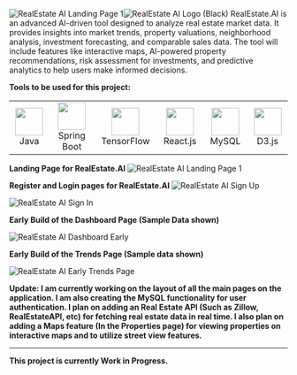 ![RealEstate AI Landing Page 1](https://github.com/user-attachments/assets/108d691b-24cc-4449-bd9d-740afe4d9b17)![RealEstate AI Logo (Black)](https://github.com/user-attachments/assets/ad231900-5d86-4367-9e41-12a3388eb2fe)
RealEstate.AI is an advanced AI-driven tool designed to analyze real estate market data. It provides insights into market trends, property valuations, neighborhood analysis, investment forecasting, and comparable sales data. The tool will include features like interactive maps, AI-powered property recommendations, risk assessment for investments, and predictive analytics to help users make informed decisions.

**Tools to be used for this project:**
<table>
  <tr>
    <td align="center"><img src="https://cdn.jsdelivr.net/gh/devicons/devicon@latest/icons/java/java-original.svg" width="50">Java</td>
    <td align="center"><img src="https://cdn.jsdelivr.net/gh/devicons/devicon@latest/icons/spring/spring-original.svg" width="50">Spring Boot</td>
    <td align="center"><img src="https://cdn.jsdelivr.net/gh/devicons/devicon@latest/icons/tensorflow/tensorflow-original.svg" width="50">TensorFlow</td>
    <td align="center"><img src="https://cdn.jsdelivr.net/gh/devicons/devicon@latest/icons/react/react-original.svg" width="50">React.js</td>
    <td align="center"><img src="https://cdn.jsdelivr.net/gh/devicons/devicon@latest/icons/mysql/mysql-original.svg"  width="50">MySQL</td>
    <td align="center"><img src="https://cdn.jsdelivr.net/gh/devicons/devicon@latest/icons/d3js/d3js-original.svg" width="50">D3.js</td>
  </tr>
</table>

**Landing Page for RealEstate.AI**
![RealEstate AI Landing Page 1](https://github.com/user-attachments/assets/3bb49320-6e85-4c23-b3f7-cd7a0fff1976)

**Register and Login pages for RealEstate.AI**
![RealEstate AI Sign Up](https://github.com/user-attachments/assets/35cb6140-e3fd-48f2-b976-6694da18ca83)

![RealEstate AI Sign In](https://github.com/user-attachments/assets/8c16248b-bdb5-4bb0-8a93-2e693b283f00)

**Early Build of the Dashboard Page (Sample Data shown)**

![RealEstate AI Dashboard Early](https://github.com/user-attachments/assets/f49a8670-a790-485b-922c-8ce8f3cf8c2b)

**Early Build of the Trends Page (Sample data shown)**

![RealEstate AI Early Trends Page](https://github.com/user-attachments/assets/f6bd6bfc-afd3-4382-a945-aaef88bec801)

**Update: I am currently working on the layout of all the main pages on the application. I am also creating the MySQL functionality for user authentication. I plan on adding an Real Estate API (Such as Zillow, RealEstateAPI, etc) for fetching real estate data in real time. I also plan on adding a Maps feature (In the Properties page) for viewing properties on interactive maps and to utilize street view features.**

-------------------------------------------------------------
**This project is currently Work in Progress.**
